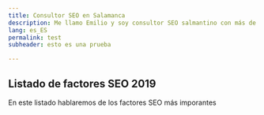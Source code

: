 ```yaml
---
title: Consultor SEO en Salamanca
description: Me llamo Emilio y soy consultor SEO salmantino con más de 10 años de experiencia en estrategias digitales.
lang: es_ES
permalink: test
subheader: esto es una prueba

---
```


## Listado de factores SEO 2019

En este listado hablaremos de los factores SEO más imporantes
